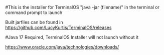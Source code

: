 #This is the installer for TerminalOS
"java -jar (filename)" in the terminal or command prompt to launch

Built jarfiles can be found in https://github.com/LucyKurtis/TerminalOS/releases

#Java 17 Required, TerminalOS Installer will not launch without it

https://www.oracle.com/java/technologies/downloads/
